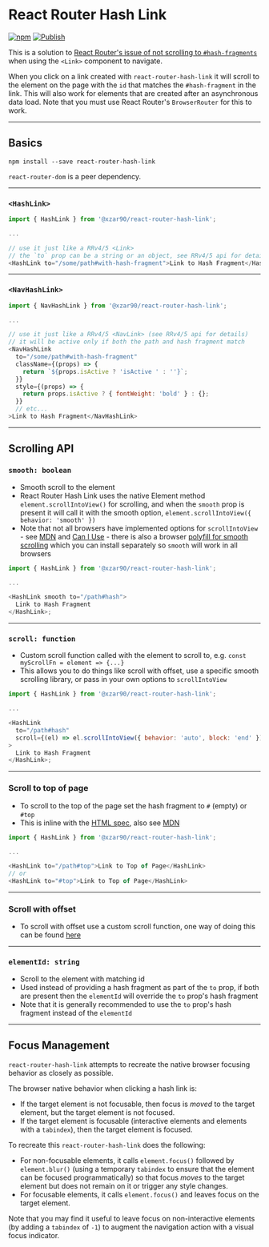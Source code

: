 # React Router Hash Link

[![npm](https://img.shields.io/npm/dm/@xzar90/react-router-hash-link?label=npm)](https://www.npmjs.com/package/@xzar90/react-router-hash-link)
[![Publish](https://github.com/XzaR90/react-router-hash-link/actions/workflows/publish.yml/badge.svg)](https://github.com/XzaR90/react-router-hash-link/actions/workflows/publish.yml)

This is a solution to [React Router's issue of not scrolling to `#hash-fragments`](https://github.com/reactjs/react-router/issues/394#issuecomment-220221604) when using the `<Link>` component to navigate.

When you click on a link created with `react-router-hash-link` it will scroll to the element on the page with the `id` that matches the `#hash-fragment` in the link. This will also work for elements that are created after an asynchronous data load. Note that you must use React Router's `BrowserRouter` for this to work.

---

## Basics

```shell
npm install --save react-router-hash-link
```

`react-router-dom` is a peer dependency.

---

### `<HashLink>`

```js
import { HashLink } from '@xzar90/react-router-hash-link';

...

// use it just like a RRv4/5 <Link>
// the `to` prop can be a string or an object, see RRv4/5 api for details
<HashLink to="/some/path#with-hash-fragment">Link to Hash Fragment</HashLink>
```

---

### `<NavHashLink>`

```js
import { NavHashLink } from '@xzar90/react-router-hash-link';

...

// use it just like a RRv4/5 <NavLink> (see RRv4/5 api for details)
// it will be active only if both the path and hash fragment match
<NavHashLink
  to="/some/path#with-hash-fragment"
  className={(props) => {
    return `${props.isActive ? 'isActive ' : ''}`;
  }}
  style={(props) => {
    return props.isActive ? { fontWeight: 'bold' } : {};
  }}
  // etc...
>Link to Hash Fragment</NavHashLink>
```

---

## Scrolling API

### `smooth: boolean`

- Smooth scroll to the element
- React Router Hash Link uses the native Element method `element.scrollIntoView()` for scrolling, and when the `smooth` prop is present it will call it with the smooth option, `element.scrollIntoView({ behavior: 'smooth' })`
- Note that not all browsers have implemented options for `scrollIntoView` - see [MDN](https://developer.mozilla.org/en-US/docs/Web/API/Element/scrollIntoView) and [Can I Use](https://caniuse.com/#feat=scrollintoview) - there is also a browser [polyfill for smooth scrolling](https://github.com/iamdustan/smoothscroll) which you can install separately so `smooth` will work in all browsers

```js
import { HashLink } from '@xzar90/react-router-hash-link';

...

<HashLink smooth to="/path#hash">
  Link to Hash Fragment
</HashLink>;
```

---

### `scroll: function`

- Custom scroll function called with the element to scroll to, e.g. `const myScrollFn = element => {...}`
- This allows you to do things like scroll with offset, use a specific smooth scrolling library, or pass in your own options to `scrollIntoView`

```js
import { HashLink } from '@xzar90/react-router-hash-link';

...

<HashLink
  to="/path#hash"
  scroll={(el) => el.scrollIntoView({ behavior: 'auto', block: 'end' })}
>
  Link to Hash Fragment
</HashLink>;
```

---

### Scroll to top of page

- To scroll to the top of the page set the hash fragment to `#` (empty) or `#top`
- This is inline with the [HTML spec](https://html.spec.whatwg.org/multipage/browsing-the-web.html#target-element), also see [MDN](https://developer.mozilla.org/en-US/docs/Web/HTML/Element/a#Linking_to_an_element_on_the_same_page)

```js
import { HashLink } from '@xzar90/react-router-hash-link';

...

<HashLink to="/path#top">Link to Top of Page</HashLink>
// or
<HashLink to="#top">Link to Top of Page</HashLink>
```

---

### Scroll with offset

- To scroll with offset use a custom scroll function, one way of doing this can be found [here](https://github.com/rafgraph/react-router-hash-link/issues/25#issuecomment-536688104)

---

### `elementId: string`

- Scroll to the element with matching id
- Used instead of providing a hash fragment as part of the `to` prop, if both are present then the `elementId` will override the `to` prop's hash fragment
- Note that it is generally recommended to use the `to` prop's hash fragment instead of the `elementId`

---


## Focus Management

`react-router-hash-link` attempts to recreate the native browser focusing behavior as closely as possible.

The browser native behavior when clicking a hash link is:

- If the target element is not focusable, then focus is _moved_ to the target element, but the target element is not focused.
- If the target element is focusable (interactive elements and elements with a `tabindex`), then the target element is focused.

To recreate this `react-router-hash-link` does the following:

- For non-focusable elements, it calls `element.focus()` followed by `element.blur()` (using a temporary `tabindex` to ensure that the element can be focused programmatically) so that focus _moves_ to the target element but does not remain on it or trigger any style changes.
- For focusable elements, it calls `element.focus()` and leaves focus on the target element.

Note that you may find it useful to leave focus on non-interactive elements (by adding a `tabindex` of `-1`) to augment the navigation action with a visual focus indicator.
